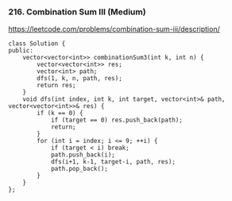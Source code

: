 ### 216. Combination Sum III (Medium)

https://leetcode.com/problems/combination-sum-iii/description/

```
class Solution {
public:
    vector<vector<int>> combinationSum3(int k, int n) {
        vector<vector<int>> res;
        vector<int> path;
        dfs(1, k, n, path, res);
        return res;
    }
    void dfs(int index, int k, int target, vector<int>& path, vector<vector<int>>& res) {
        if (k == 0) {
            if (target == 0) res.push_back(path);
            return;
        }
        for (int i = index; i <= 9; ++i) {
            if (target < i) break;
            path.push_back(i);
            dfs(i+1, k-1, target-i, path, res);
            path.pop_back();
        }
    }
};
```
